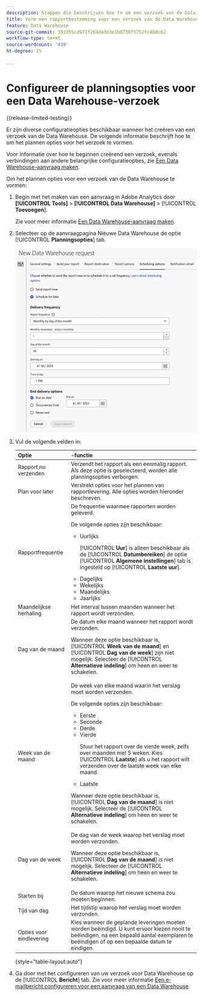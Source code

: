 ```yaml
---
description: Stappen die beschrijven hoe te om een verzoek van de Data Warehouse tot stand te brengen.
title: Vorm een rapportbestemming voor een verzoek van de Data Warehouse
feature: Data Warehouse
source-git-commit: 393355cd971f264da3e3e1b8736f5752fc4bdc62
workflow-type: tm+mt
source-wordcount: '439'
ht-degree: 1%

---
```


# Configureer de planningsopties voor een Data Warehouse-verzoek

{{release-limited-testing}}

Er zijn diverse configuratieopties beschikbaar wanneer het creëren van een verzoek van de Data Warehouse. De volgende informatie beschrijft hoe te om het plannen opties voor het verzoek te vormen.

Voor informatie over hoe te beginnen creërend een verzoek, evenals verbindingen aan andere belangrijke configuratieopties, zie [Een Data Warehouse-aanvraag maken](/help/export/data-warehouse/create-request/t-dw-create-request.md).

Om het plannen opties voor een verzoek van de Data Warehouse te vormen:

1. Begin met het maken van een aanvraag in Adobe Analytics door **[!UICONTROL Tools]** > **[!UICONTROL Data Warehouse]** > [!UICONTROL **Toevoegen**].

   Zie voor meer informatie [Een Data Warehouse-aanvraag maken](/help/export/data-warehouse/create-request/t-dw-create-request.md).

1. Selecteer op de aanvraagpagina Nieuwe Data Warehouse de optie [!UICONTROL **Planningsopties**] tab.

   ![Tabblad Doel rapporteren](assets/dw-scheduling-options.png) <!-- update screenshot -->

1. Vul de volgende velden in:

   | Optie | -functie |
   |---------|----------|
   | Rapport nu verzenden | Verzendt het rapport als een eenmalig rapport. Als deze optie is geselecteerd, worden alle planningsopties verborgen. |
   | Plan voor later | Verstrekt opties voor het plannen van rapportlevering. Alle opties worden hieronder beschreven. |
   | Rapportfrequentie | De frequentie waarmee rapporten worden geleverd. <p>De volgende opties zijn beschikbaar:</p><ul><li>Uurlijks</li><p>[!UICONTROL **Uur**] is alleen beschikbaar als de [!UICONTROL **Datumbereiken**] de optie [!UICONTROL **Algemene instellingen**] tab is ingesteld op [!UICONTROL **Laatste uur**].</p><li>Dagelijks</li><li>Wekelijks</li><li>Maandelijks</li><li>Jaarlijks</li></ul>  <!-- Is this valid? Was in the old docs: "To schedule Data Warehouse requests for Daily, Weekly, Monthly, or Yearly, make sure *Preset* is correctly selected" --> |
   | Maandelijkse herhaling | Het interval tussen maanden wanneer het rapport wordt verzonden. |
   | Dag van de maand | De datum elke maand wanneer het rapport wordt verzonden.<p>Wanneer deze optie beschikbaar is, [!UICONTROL **Week van de maand**] en [!UICONTROL **Dag van de week**] zijn niet mogelijk. Selecteer de [!UICONTROL **Alternatieve indeling**] om heen en weer te schakelen. </p> |
   | Week van de maand | De week van elke maand waarin het verslag moet worden verzonden. <p>De volgende opties zijn beschikbaar:</p><ul><li>Eerste</li><li>Seconde</li><li>Derde</li><li>Vierde</li><p>Stuur het rapport over de vierde week, zelfs over maanden met 5 weken. Kies [!UICONTROL **Laatste**] als u het rapport wilt verzenden over de laatste week van elke maand.</p><li>Laatste</li></ul><p>Wanneer deze optie beschikbaar is, [!UICONTROL **Dag van de maand**] is niet mogelijk. Selecteer de [!UICONTROL **Alternatieve indeling**] om heen en weer te schakelen. </p> |
   | Dag van de week | De dag van de week waarop het verslag moet worden verzonden. <p>Wanneer deze optie beschikbaar is, [!UICONTROL **Dag van de maand**] is niet mogelijk. Selecteer de [!UICONTROL **Alternatieve indeling**] om heen en weer te schakelen. </p> |
   | Starten bij | De datum waarop het nieuwe schema zou moeten beginnen. |
   | Tijd van dag | Het tijdstip waarop het verslag moet worden verzonden. |
   | Opties voor eindlevering | Kies wanneer de geplande leveringen moeten worden beëindigd. U kunt ervoor kiezen nooit te beëindigen, na een bepaald aantal exemplaren te beëindigen of op een bepaalde datum te eindigen. |

   {style="table-layout:auto"}

1. Ga door met het configureren van uw verzoek voor Data Warehouse op de [!UICONTROL **Bericht**] tab. Zie voor meer informatie [Een e-mailbericht configureren voor een aanvraag van een Data Warehouse](/help/export/data-warehouse/create-request/dw-request-email.md).

